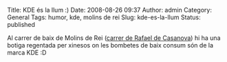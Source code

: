 Title: KDE és la llum :)
Date: 2008-08-26 09:37
Author: admin
Category: General
Tags: humor, kde, molins de rei
Slug: kde-es-la-llum
Status: published

Al carrer de baix de Molins de Rei (<a href="http://maps.google.cat/maps?f=q&amp;hl=ca&amp;geocode=&amp;q=carrer+de+Rafael+de+Casanova,+molins+de+rei,+catalunya&amp;sll=41.412946,2.016914&amp;sspn=0.00869,0.020535&amp;ie=UTF8&amp;ll=41.412077,2.016571&amp;spn=0.00869,0.020535&amp;z=16&amp;iwloc=addr" target="_blank" rel="noopener">carrer de Rafael de Casanova</a>) hi ha una botiga regentada per xinesos on les bombetes de baix consum són de la marca KDE :D
